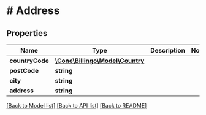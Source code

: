 # # Address

## Properties

Name | Type | Description | Notes
------------ | ------------- | ------------- | -------------
**countryCode** | [**\Cone\Billingo\Model\Country**](Country.md) |  |
**postCode** | **string** |  |
**city** | **string** |  |
**address** | **string** |  |

[[Back to Model list]](../../README.md#models) [[Back to API list]](../../README.md#endpoints) [[Back to README]](../../README.md)
